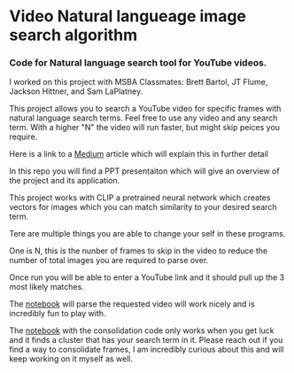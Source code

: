 # Video Natural langueage image search algorithm
### Code for Natural language search tool for YouTube videos. 

I worked on this project with MSBA Classmates: Brett Bartol, JT Flume, Jackson Hittner, and Sam LaPlatney.

This project allows you to search a YouTube video for specific frames with natural language search terms. Feel free to use any video and any search term. With a higher "N" the video will run faster, but might skip peices you require. 

Here is a link to a [Medium](https://medium.com/@garrett.sooter/using-natural-language-queries-to-search-videos-and-applications-21f7154303c2) article which will explain this in further detail

In this repo you will find a PPT presentaiton which will give an overview of the project and its application.

This project works with CLIP a pretrained neural network which creates vectors for images which you can match similarity to your desired search term. 

Tere are multiple things you are able to change your self in these programs.

One is N, this is the nunber of frames to skip in the video to reduce the number of total images you are required to parse over. 

Once run you will be able to enter a YouTube link and it should pull up the 3 most likely matches. 

The [notebook](https://colab.research.google.com/drive/1Q9bXlvL84n6c3UzdvIX4L-Cdo4XFgEi4?usp=sharing) will parse the requested video will work nicely and is incredibly fun to play with. 

The [notebook](https://colab.research.google.com/drive/1spu4Z-NPal7LrY9HbmCcA-nSHRHMFP0e?usp=sharing) with the consolidation code only works when you get luck and it finds a cluster that has your search term in it. Please reach out if you find a way to consolidate frames, I am incredibly curious about this and will keep working on it myself as well. 
